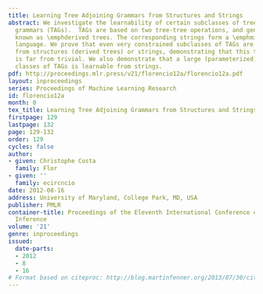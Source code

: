 ```yaml
---
title: Learning Tree Adjoining Grammars from Structures and Strings
abstract: We investigate the learnability of certain subclasses of tree adjoining
  grammars (TAGs).  TAGs are based on two tree-tree operations, and generate structures
  known as \emphderived trees. The corresponding strings form a \emphmildly context-sensitive
  language. We prove that even very constrained subclasses of TAGs are not learnable
  from structures (derived trees) or strings, demonstrating that this type of problem
  is far from trivial. We also demonstrate that a large (parameterized) family of
  classes of TAGs is learnable from strings.
pdf: http://proceedings.mlr.press/v21/florencio12a/florencio12a.pdf
layout: inproceedings
series: Proceedings of Machine Learning Research
id: florencio12a
month: 0
tex_title: Learning Tree Adjoining Grammars from Structures and Strings
firstpage: 129
lastpage: 132
page: 129-132
order: 129
cycles: false
author:
- given: Christophe Costa
  family: Flor
- given: ''
  family: ecircncio
date: 2012-08-16
address: University of Maryland, College Park, MD, USA
publisher: PMLR
container-title: Proceedings of the Eleventh International Conference on Grammatical
  Inference
volume: '21'
genre: inproceedings
issued:
  date-parts:
  - 2012
  - 8
  - 16
# Format based on citeproc: http://blog.martinfenner.org/2013/07/30/citeproc-yaml-for-bibliographies/
---
```


